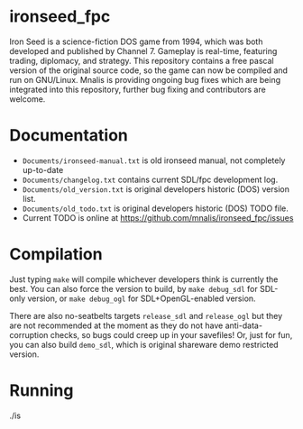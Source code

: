 ironseed_fpc
============
Iron Seed is a science-fiction DOS game from 1994, which was both developed and published by Channel 7.
Gameplay is real-time, featuring trading, diplomacy, and strategy.
This repository contains a free pascal version of the original source code, so the game can now be compiled and run on GNU/Linux.
Mnalis is providing ongoing bug fixes which are being integrated into this repository, further bug fixing and contributors are welcome.

Documentation
=============
- `Documents/ironseed-manual.txt` is old ironseed manual, not completely up-to-date
- `Documents/changelog.txt` contains current SDL/fpc development log.
- `Documents/old_version.txt` is original developers historic (DOS) version list.
- `Documents/old_todo.txt` is original developers historic (DOS) TODO file.
- Current TODO is online at https://github.com/mnalis/ironseed_fpc/issues

Compilation
===========
Just typing `make` will compile whichever developers think is currently the best.
You can also force the version to build, by `make debug_sdl` for SDL-only version,
or `make debug_ogl` for SDL+OpenGL-enabled version.

There are also no-seatbelts targets `release_sdl` and `release_ogl` but they
are not recommended at the moment as they do not have anti-data-corruption
checks, so bugs could creep up in your savefiles! Or, just for fun, you can also
build `demo_sdl`, which is original shareware demo restricted version.

Running
=======
./is
